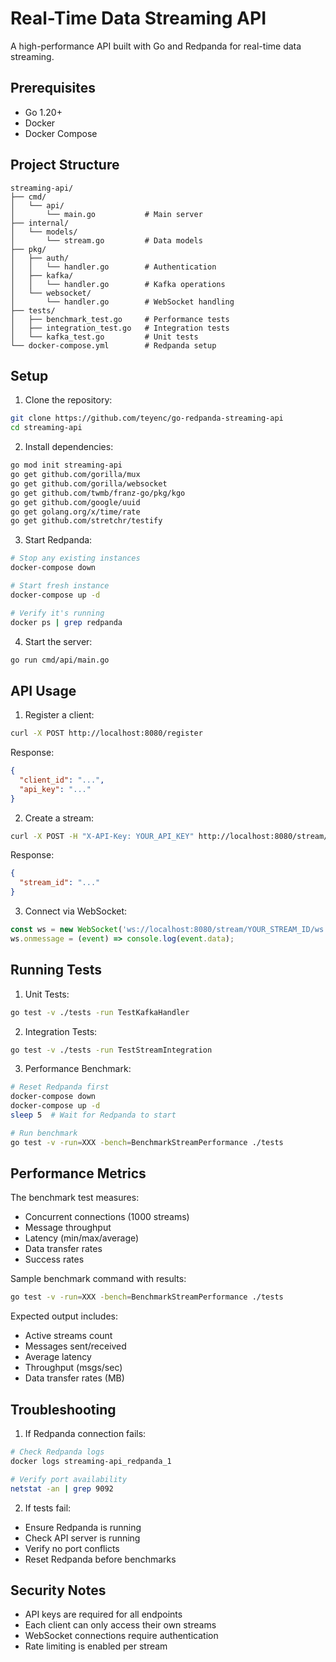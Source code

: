 # Real-Time Data Streaming API

A high-performance API built with Go and Redpanda for real-time data streaming.

## Prerequisites

- Go 1.20+
- Docker
- Docker Compose

## Project Structure

```
streaming-api/
├── cmd/
│   └── api/
│       └── main.go           # Main server
├── internal/
│   └── models/
│       └── stream.go         # Data models
├── pkg/
│   ├── auth/
│   │   └── handler.go        # Authentication
│   ├── kafka/
│   │   └── handler.go        # Kafka operations
│   └── websocket/
│       └── handler.go        # WebSocket handling
├── tests/
│   ├── benchmark_test.go     # Performance tests
│   ├── integration_test.go   # Integration tests
│   └── kafka_test.go         # Unit tests
└── docker-compose.yml        # Redpanda setup
```

## Setup

1. Clone the repository:
```bash
git clone https://github.com/teyenc/go-redpanda-streaming-api
cd streaming-api
```

2. Install dependencies:
```bash
go mod init streaming-api
go get github.com/gorilla/mux
go get github.com/gorilla/websocket
go get github.com/twmb/franz-go/pkg/kgo
go get github.com/google/uuid
go get golang.org/x/time/rate
go get github.com/stretchr/testify
```

3. Start Redpanda:
```bash
# Stop any existing instances
docker-compose down

# Start fresh instance
docker-compose up -d

# Verify it's running
docker ps | grep redpanda
```

4. Start the server:
```bash
go run cmd/api/main.go
```

## API Usage

1. Register a client:
```bash
curl -X POST http://localhost:8080/register
```
Response:
```json
{
  "client_id": "...",
  "api_key": "..."
}
```

2. Create a stream:
```bash
curl -X POST -H "X-API-Key: YOUR_API_KEY" http://localhost:8080/stream/start
```
Response:
```json
{
  "stream_id": "..."
}
```

3. Connect via WebSocket:
```javascript
const ws = new WebSocket('ws://localhost:8080/stream/YOUR_STREAM_ID/ws');
ws.onmessage = (event) => console.log(event.data);
```

## Running Tests

1. Unit Tests:
```bash
go test -v ./tests -run TestKafkaHandler
```

2. Integration Tests:
```bash
go test -v ./tests -run TestStreamIntegration
```

3. Performance Benchmark:
```bash
# Reset Redpanda first
docker-compose down
docker-compose up -d
sleep 5  # Wait for Redpanda to start

# Run benchmark
go test -v -run=XXX -bench=BenchmarkStreamPerformance ./tests
```

## Performance Metrics

The benchmark test measures:
- Concurrent connections (1000 streams)
- Message throughput
- Latency (min/max/average)
- Data transfer rates
- Success rates

Sample benchmark command with results:
```bash
go test -v -run=XXX -bench=BenchmarkStreamPerformance ./tests
```

Expected output includes:
- Active streams count
- Messages sent/received
- Average latency
- Throughput (msgs/sec)
- Data transfer rates (MB)

## Troubleshooting

1. If Redpanda connection fails:
```bash
# Check Redpanda logs
docker logs streaming-api_redpanda_1

# Verify port availability
netstat -an | grep 9092
```

2. If tests fail:
- Ensure Redpanda is running
- Check API server is running
- Verify no port conflicts
- Reset Redpanda before benchmarks

## Security Notes

- API keys are required for all endpoints
- Each client can only access their own streams
- WebSocket connections require authentication
- Rate limiting is enabled per stream
